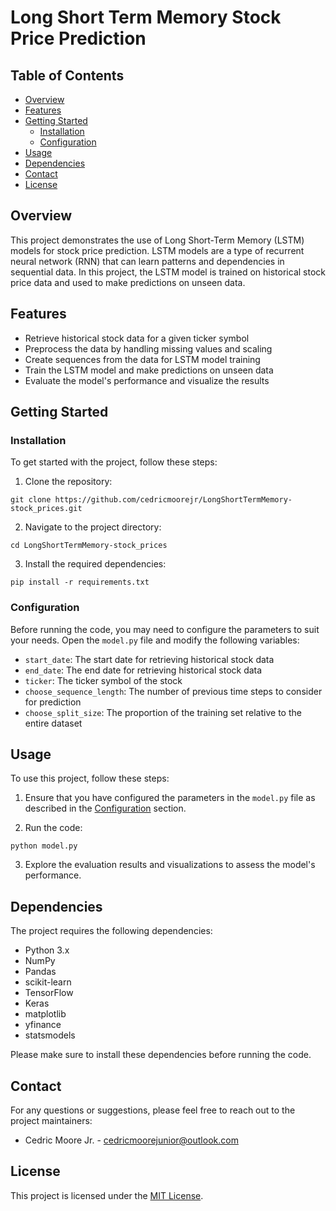 # Long Short Term Memory Stock Price Prediction

Table of Contents
-----------------
- [Overview](#overview)
- [Features](#features)
- [Getting Started](#getting-started)
  - [Installation](#installation)
  - [Configuration](#configuration)
- [Usage](#usage)
- [Dependencies](#dependencies)
- [Contact](#contact)
- [License](#license)

## Overview

This project demonstrates the use of Long Short-Term Memory (LSTM) models for stock price prediction. LSTM models are a type of recurrent neural network (RNN) that can learn patterns and dependencies in sequential data. In this project, the LSTM model is trained on historical stock price data and used to make predictions on unseen data.

## Features

- Retrieve historical stock data for a given ticker symbol
- Preprocess the data by handling missing values and scaling
- Create sequences from the data for LSTM model training
- Train the LSTM model and make predictions on unseen data
- Evaluate the model's performance and visualize the results

## Getting Started

### Installation

To get started with the project, follow these steps:

1. Clone the repository:

```shell
git clone https://github.com/cedricmoorejr/LongShortTermMemory-stock_prices.git
```

2. Navigate to the project directory:

```shell
cd LongShortTermMemory-stock_prices
```

3. Install the required dependencies:

```shell
pip install -r requirements.txt
```

### Configuration

Before running the code, you may need to configure the parameters to suit your needs. Open the `model.py` file and modify the following variables:

- `start_date`: The start date for retrieving historical stock data
- `end_date`: The end date for retrieving historical stock data
- `ticker`: The ticker symbol of the stock
- `choose_sequence_length`: The number of previous time steps to consider for prediction
- `choose_split_size`: The proportion of the training set relative to the entire dataset

## Usage

To use this project, follow these steps:

1. Ensure that you have configured the parameters in the `model.py` file as described in the [Configuration](#configuration) section.

2. Run the code:

```shell
python model.py
```

3. Explore the evaluation results and visualizations to assess the model's performance.

## Dependencies

The project requires the following dependencies:

- Python 3.x
- NumPy
- Pandas
- scikit-learn
- TensorFlow
- Keras
- matplotlib
- yfinance
- statsmodels

Please make sure to install these dependencies before running the code.

## Contact

For any questions or suggestions, please feel free to reach out to the project maintainers:

- Cedric Moore Jr. - cedricmoorejunior@outlook.com

## License

This project is licensed under the [MIT License](LICENSE.txt).
